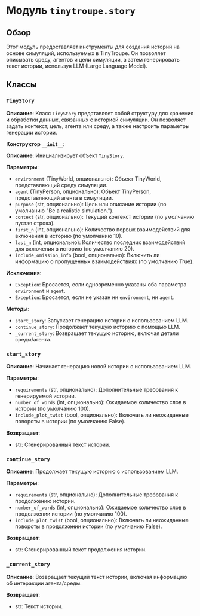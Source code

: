 # Модуль `tinytroupe.story`

## Обзор

Этот модуль предоставляет инструменты для создания историй на основе симуляций, используемых в TinyTroupe. Он позволяет описывать среду, агентов и цели симуляции, а затем генерировать текст истории, используя LLM (Large Language Model).

## Классы

### `TinyStory`

**Описание**: Класс `TinyStory` представляет собой структуру для хранения и обработки данных, связанных с историей симуляции. Он позволяет задать контекст, цель, агента или среду, а также настроить параметры генерации истории.

**Конструктор `__init__`**:

**Описание**: Инициализирует объект `TinyStory`.

**Параметры**:
- `environment` (TinyWorld, опционально): Объект TinyWorld, представляющий среду симуляции.
- `agent` (TinyPerson, опционально): Объект TinyPerson, представляющий агента в симуляции.
- `purpose` (str, опционально): Цель или описание истории (по умолчанию "Be a realistic simulation.").
- `context` (str, опционально): Текущий контекст истории (по умолчанию пустая строка).
- `first_n` (int, опционально): Количество первых взаимодействий для включения в историю (по умолчанию 10).
- `last_n` (int, опционально): Количество последних взаимодействий для включения в историю (по умолчанию 20).
- `include_omission_info` (bool, опционально): Включить ли информацию о пропущенных взаимодействиях (по умолчанию True).


**Исключения**:
- `Exception`: Бросается, если одновременно указаны оба параметра `environment` и `agent`.
- `Exception`: Бросается, если не указан ни `environment`, ни `agent`.

**Методы**:

- `start_story`: Запускает генерацию истории с использованием LLM.
- `continue_story`: Продолжает текущую историю с помощью LLM.
- `_current_story`: Возвращает текущую историю, включая детали среды/агента.

### `start_story`

**Описание**: Начинает генерацию новой истории с использованием LLM.

**Параметры**:
- `requirements` (str, опционально): Дополнительные требования к генерируемой истории.
- `number_of_words` (int, опционально): Ожидаемое количество слов в истории (по умолчанию 100).
- `include_plot_twist` (bool, опционально): Включать ли неожиданные повороты в истории (по умолчанию False).

**Возвращает**:
- str: Сгенерированный текст истории.


### `continue_story`

**Описание**: Продолжает текущую историю с использованием LLM.

**Параметры**:
- `requirements` (str, опционально): Дополнительные требования к продолжению истории.
- `number_of_words` (int, опционально): Ожидаемое количество слов в продолжении истории (по умолчанию 100).
- `include_plot_twist` (bool, опционально): Включать ли неожиданные повороты в продолжении истории (по умолчанию False).

**Возвращает**:
- str: Сгенерированный текст продолжения истории.

### `_current_story`

**Описание**: Возвращает текущий текст истории, включая информацию об интеракции агента/среды.

**Возвращает**:
- str: Текст истории.